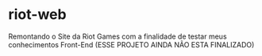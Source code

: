 # riot-web
Remontando o Site da Riot Games com a finalidade de testar meus conhecimentos Front-End (ESSE PROJETO AINDA NÃO ESTA FINALIZADO)
